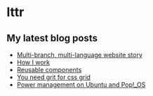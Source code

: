 # lttr

## My latest blog posts

<!-- BLOG-POST-LIST:START -->
- [Multi-branch, multi-language website story](https://lukastrumm.com/blog/2022/multi-branch-multi-language-website-story/)
- [How I work](https://lukastrumm.com/blog/2022/how-i-work/)
- [Reusable components](https://lukastrumm.com/blog/2021/reusable-components/)
- [You need grit for css grid](https://lukastrumm.com/blog/2020/you-need-grit-for-css-grid/)
- [Power management on Ubuntu and Pop!_OS](https://lukastrumm.com/blog/2020/power-management-on-ubuntu-and-pop_os/)
<!-- BLOG-POST-LIST:END -->
